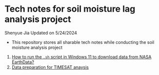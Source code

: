 # Tech notes for soil moisture lag analysis project

Shenyue Jia
Updated on 5/24/2024

- This repository stores all sharable tech notes while conducting the soil moisture analysis project

1. [How to run the `.sh` script in Windows 11 to download data from NASA EarthData?](https://github.com/jiashenyue/soil-moisture-analysis-tech-notes/blob/main/01-run-shell-script-nasa-download.md)
2. [Data preparation for TIMESAT anaysis](https://github.com/jiashenyue/soil-moisture-analysis-tech-notes/blob/main/02-TIMESAT-data-prep.md)

